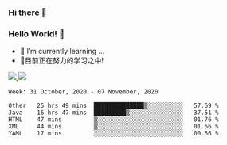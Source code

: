 ### Hi there 👋
### Hello World! 🙌

- 🌱 I’m currently learning ...
- 📖目前正在努力的学习之中!

<a href="https://github.com/anuraghazra/github-readme-stats">
  <img src="https://github-readme-stats.vercel.app/api?username=keyboardWithDream&show_icons=true&repo=github-readme-stats" />
</a>
<a href="https://github.com/anuraghazra/convoychat">
  <img src="https://github-readme-stats.vercel.app/api/top-langs/?username=keyboardWithDream&layout=compact&repo=convoychat" />
</a>



<!--START_SECTION:waka-->
```text
Week: 31 October, 2020 - 07 November, 2020

Other   25 hrs 49 mins  ██████████████▒░░░░░░░░░░   57.69 % 
Java    16 hrs 47 mins  █████████▒░░░░░░░░░░░░░░░   37.51 % 
HTML    47 mins         ▒░░░░░░░░░░░░░░░░░░░░░░░░   01.76 % 
XML     44 mins         ▒░░░░░░░░░░░░░░░░░░░░░░░░   01.66 % 
YAML    17 mins         ░░░░░░░░░░░░░░░░░░░░░░░░░   00.66 % 
```
<!--END_SECTION:waka-->
